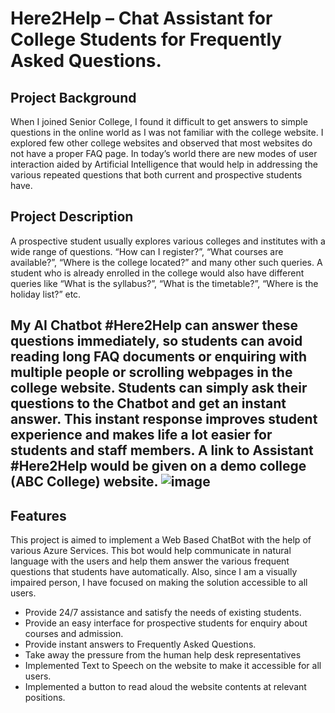 # Here2Help – Chat Assistant for College Students for Frequently Asked Questions.
## Project Background
When I joined Senior College, I found it difficult to get answers to simple questions in the online world as I was not familiar with the college website. I explored few other college websites and observed that most websites do not have a proper FAQ page. In today’s world there are new modes of user interaction aided by Artificial Intelligence that would help in addressing the various repeated questions that both current and prospective students have.
## Project Description 
A prospective student usually explores various colleges and institutes with a wide range of questions. “How can I register?”, “What courses are available?”, “Where is the college located?” and many other such queries. A student who is already enrolled in the college would also have different queries like “What is the syllabus?”, “What is the timetable?”, “Where is the holiday list?” etc.

My AI Chatbot #Here2Help can answer these questions immediately, so students can avoid reading long FAQ documents or enquiring with multiple people or scrolling webpages in the college website. Students can simply ask their questions to the Chatbot and get an instant answer. This instant response improves student experience and makes life a lot easier for students and staff members.
A link to Assistant #Here2Help would be given on a demo college (ABC College) website. 
![image](https://user-images.githubusercontent.com/66109641/146576732-141f193a-a16f-4a99-bbfd-467cb343b863.png)
---
## Features
This project is aimed to implement a Web Based ChatBot with the help of various Azure Services. This bot would help communicate in natural language with the users and help them answer the various frequent questions that students have automatically. 
Also, since I am a visually impaired person, I have focused on making the solution accessible to all users.
- Provide 24/7 assistance and satisfy the needs of existing students.
-	Provide an easy interface for prospective students for enquiry about courses and admission.
-	Provide instant answers to Frequently Asked Questions.
-	Take away the pressure from the human help desk representatives
-	Implemented Text to Speech on the website to make it accessible for all users.
-	Implemented a button to read aloud the website contents at relevant positions. 

